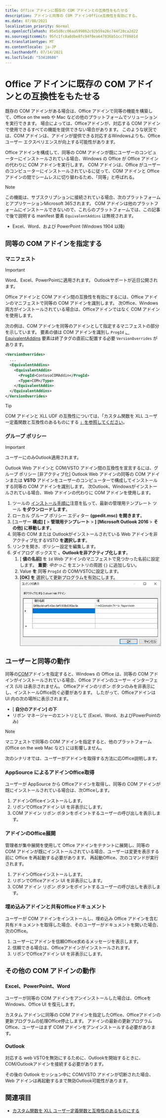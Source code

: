 ```yaml
---
title: Office アドインに既存の COM アドインとの互換性をもたせる
description: アドインと同等の COM アドインOffice互換性を有効にする。
ms.date: 07/08/2021
localization_priority: Normal
ms.openlocfilehash: 85e5d8cc06aa599862c92b59a26c744f28ca2d22
ms.sourcegitcommit: 95fc1fc8a0dbe8fc94f0ea647836b51cc7f8601d
ms.translationtype: MT
ms.contentlocale: ja-JP
ms.lasthandoff: 07/14/2021
ms.locfileid: "53418686"
---
```

# <a name="make-your-office-add-in-compatible-with-an-existing-com-add-in"></a>Office アドインに既存の COM アドインとの互換性をもたせる

既存の COM アドインがある場合は、Office アドインで同等の機能を構築して、Office on the web や Mac などの他のプラットフォームでソリューションを実行できます。 場合によっては、Officeアドインが、対応する COM アドインで使用できるすべての機能を提供できない場合があります。 このような状況では、COM アドインは、アドインが提供できる対応するWindowsよりも、Officeユーザー エクスペリエンスが向上する可能性があります。

Office アドインを構成して、同等の COM アドインが既にユーザーのコンピューターにインストールされている場合、Windows の Office が Office アドインの代わりに COM アドインを実行します。 COM アドインは、Office がユーザーのコンピューターにインストールされているに従って、COM アドインと Office アドインの間でシームレスに切り替わるため、「同等」と呼ばれる。

> [!NOTE]
> この機能は、サブスクリプションに接続されている場合、次のプラットフォームとアプリケーションMicrosoft 365されます。 COM アドインは他のプラットフォームにインストールできないので、これらのプラットフォームでは、この記事で後で説明する manifest 要素 `EquivalentAddins` は無視されます。
>
> - Excel、Word、および PowerPoint (Windows 1904 以降)

## <a name="specify-an-equivalent-com-add-in"></a>同等の COM アドインを指定する

### <a name="manifest"></a>マニフェスト

> [!IMPORTANT]
> Word、Excel、PowerPointに適用されます。 Outlookサポートが近日公開されます。

Office アドインと COM アドイン間の互換性を有効にするには、Office アドインのマニフェストで同等の COM アドインを[](add-in-manifests.md)識別します。 次Office、Windows両方がインストールされている場合は、Officeアドインではなく COM アドインを使用します。

次の例は、COM アドインを同等のアドインとして指定するマニフェストの部分を示しています。 要素の値は COM アドインを識別し `ProgId` [、EquivalentAddins](../reference/manifest/equivalentaddins.md) 要素は終了タグの直前に配置する必要 `VersionOverrides` があります。

```xml
<VersionOverrides>
  ...
  <EquivalentAddins>
    <EquivalentAddin>
      <ProgId>ContosoCOMAddin</ProgId>
      <Type>COM</Type>
    </EquivalentAddin>
  </EquivalentAddins>
</VersionOverrides>
```

> [!TIP]
> COM アドインと XLL UDF の互換性については、「カスタム関数を XLL ユーザー定義関数と互換性のあるものにする [」を参照してください](../excel/make-custom-functions-compatible-with-xll-udf.md)。

### <a name="group-policy"></a>グループ ポリシー

> [!IMPORTANT]
> ユーザーにのみOutlook適用されます。

Outlook Web アドインと COM/VSTO アドイン間の互換性を宣言するには、グループ ポリシー [非アクティブ化] Outlook Web アドインの同等の COM アドインまたは **VSTO** アドインをユーザーのコンピューターで構成してインストールする同等の COM アドインを識別します。 次Outlook、Windowsがインストールされている場合、Web アドインの代わりに COM アドインを使用します。

1. ツールの [インストール手順に](https://www.microsoft.com/download/details.aspx?id=49030)注意を払って、最新の管理用テンプレート ツール **をダウンロードします**。
1. ローカル グループ ポリシー エディター **(gpedit.msc) を開きます**。
1. [ユーザー **構成] [**  >  **管理用テンプレート**   >  **] [Microsoft Outlook 2016**  >  **その他] に移動します**。
1. 同等の COM または Outlookがインストールされている Web アドインを非アクティブ化するVSTO **を選択します**。
1. リンクを開き、ポリシー設定を編集します。
1. ダイアログ ボックスで **、Outlookを非アクティブ化します**。
    1. [ **値の名前]** を `Id` Web アドインのマニフェストで見つかった名前に設定します。 **重要**: *中かっこ* をエントリの周囲 `{}` に追加しない。
    1. Value **を** 同等 `ProgId` の COM/VSTOに設定します。
    1. **[OK] を** 選択して更新プログラムを有効にします。
    !["非アクティブ化する web Outlookを表示する" ダイアログを示すスクリーンショット。](../images/outlook-deactivate-gpo-dialog.png)

## <a name="equivalent-behavior-for-users"></a>ユーザーと同等の動作

同等の[COM](#specify-an-equivalent-com-add-in)アドインを指定すると、Windows の Office は、同等の COM アドインがインストールされている場合、Office アドインのユーザー インターフェイス (UI) は表示されません。 Officeアドインのリボン ボタンのみを非表示にし、インストールOffice防ぐ必要があります。 したがって、Officeアドインは UI 内の次の場所に表示されます。

- [ **自分のアドイン] の下**
- リボン マネージャーのエントリとして (Excel、Word、およびPowerPointのみ)

> [!NOTE]
> マニフェストで同等の COM アドインを指定すると、他のプラットフォーム (Office on the web Mac など) には影響しません。

次のシナリオでは、ユーザーがアドインを取得する方法に応Office説明します。

### <a name="appsource-acquisition-of-an-office-add-in"></a>AppSource によるアドインOffice取得

ユーザーが AppSource から Officeアドインを取得し、同等の COM アドインが既にインストールされている場合は、次Officeします。

1. アドインOfficeインストールします。
2. リボンでOfficeアドイン UI を非表示にします。
3. COM アドイン リボン ボタンをポイントするユーザーの呼び出しを表示します。

### <a name="centralized-deployment-of-office-add-in"></a>アドインのOffice展開

管理者が集中展開を使用して Office アドインをテナントに展開し、同等の COM アドインが既にインストールされている場合、ユーザーは変更を表示する前に Office を再起動する必要があります。 再起動Office、次のコマンドが実行されます。

1. アドインOfficeインストールします。
2. リボンでOfficeアドイン UI を非表示にします。
3. COM アドイン リボン ボタンをポイントするユーザーの呼び出しを表示します。

### <a name="document-shared-with-embedded-office-add-in"></a>埋め込みアドインと共有Officeドキュメント

ユーザーが COM アドインをインストールし、埋め込み Office アドインを含む共有ドキュメントを取得した場合、そのユーザーがドキュメントを開いた場合、次のOffice。

1. ユーザーにアドインを信頼Office求めるメッセージを表示します。
2. 信頼できる場合は、Officeアドインがインストールされます。
3. リボンでOfficeアドイン UI を非表示にします。

## <a name="other-com-add-in-behavior"></a>その他の COM アドインの動作

### <a name="excel-powerpoint-word"></a>Excel、PowerPoint、Word

ユーザーが同等の COM アドインをアンインストールした場合は、OfficeをWindows、Office UI を復元します。

カスタム アドインに同等の COM アドインを指定したOffice、Officeアドインの更新プログラムの処理Office停止します。 アドインの最新の更新プログラムOffice、ユーザーはまず COM アドインをアンインストールする必要があります。

### <a name="outlook"></a>Outlook

対応する web VSTOを無効にするために、Outlookを開始するときに、COM/Outlookアドインを接続する必要があります。

その後の Outlook セッション中に COM/VSTO アドインが切断された場合、Web アドインは再起動するまで無効Outlook可能性があります。

## <a name="see-also"></a>関連項目

- [カスタム関数を XLL ユーザー定義関数と互換性のあるものにする](../excel/make-custom-functions-compatible-with-xll-udf.md)
